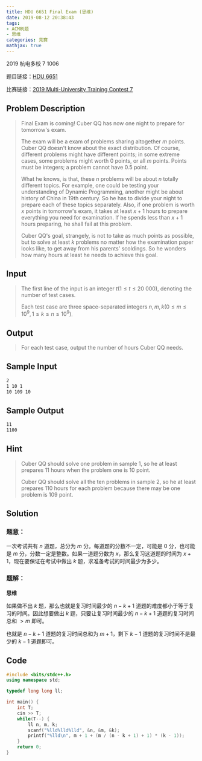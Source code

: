 ```yaml
---
title: HDU 6651 Final Exam (思维)
date: 2019-08-12 20:38:43
tags:
- ACM刷题
- 思维
categories: 竞赛
mathjax: true
---
```


2019 杭电多校 7 1006

题目链接：[HDU 6651](http://acm.hdu.edu.cn/showproblem.php?pid=6651)

比赛链接：[2019 Multi-University Training Contest 7](http://acm.hdu.edu.cn/search.php?field=problem&key=2019+Multi-University+Training+Contest+7&source=1&searchmode=source)


## Problem Description
> Final Exam is coming! Cuber QQ has now one night to prepare for tomorrow's exam.
> 
> The exam will be a exam of problems sharing altogether $m$ points. Cuber QQ doesn't know about the exact distribution. Of course, different problems might have different points; in some extreme cases, some problems might worth $0$ points, or all $m$ points. Points must be integers; a problem cannot have $0.5$ point.
> 
> What he knows, is that, these $n$ problems will be about $n$ totally different topics. For example, one could be testing your understanding of Dynamic Programming, another might be about history of China in 19th century. So he has to divide your night to prepare each of these topics separately. Also, if one problem is worth $x$ points in tomorrow's exam, it takes at least $x+1$ hours to prepare everything you need for examination. If he spends less than $x+1$ hours preparing, he shall fail at this problem.
> 
> Cuber QQ's goal, strangely, is not to take as much points as possible, but to solve at least $k$ problems no matter how the examination paper looks like, to get away from his parents' scoldings. So he wonders how many hours at least he needs to achieve this goal.
 
<!--more-->

## Input
> The first line of the input is an integer $t (1\le t\le 20\ 000)$, denoting the number of test cases.
> 
> Each test case are three space-separated integers $n,m,k (0\le m\le 10^9, 1\le k\le n\le 10^9)$. 
 

## Output
> For each test case, output the number of hours Cuber QQ needs.
 

## Sample Input
```markdown
2
1 10 1
10 109 10
```

## Sample Output
```markdown
11
1100
```


## Hint

> Cuber QQ should solve one problem in sample 1, so he at least prepares 11 hours when the problem one is 10 point. 
> 
> Cuber QQ should solve all the ten problems in sample 2, so he at least prepares 110 hours for each problem because there may be one problem is 109 point.


## Solution

### 题意：

一次考试共有 $n$ 道题，总分为 $m$ 分。每道题的分数不一定，可能是 $0$ 分，也可能是 $m$ 分，分数一定是整数。如果一道题分数为 $x$，那么复习这道题的时间为 $x + 1$，现在要保证在考试中做出 $k$ 题，求准备考试的时间最少为多少。

### 题解：

**思维**

如果做不出 $k$ 题，那么也就是复习时间最少的 $n − k + 1$ 道题的难度都小于等于复习的时间。因此想要做出 $k$ 题，只要让复习时间最少的 $n − k + 1$ 道题的复习时间总和 $> m$ 即可。

也就是 $n - k + 1$ 道题的复习时间总和为 $m + 1$，剩下 $k - 1$ 道题的复习时间不是最少的 $k - 1$ 道题即可。

## Code

```cpp
#include <bits/stdc++.h>
using namespace std;

typedef long long ll;

int main() {
    int T;
    cin >> T;
    while(T--) {
        ll n, m, k;
        scanf("%lld%lld%lld", &n, &m, &k);
        printf("%lld\n", m + 1 + (m / (n - k + 1) + 1) * (k - 1));
    }
    return 0;
}
```